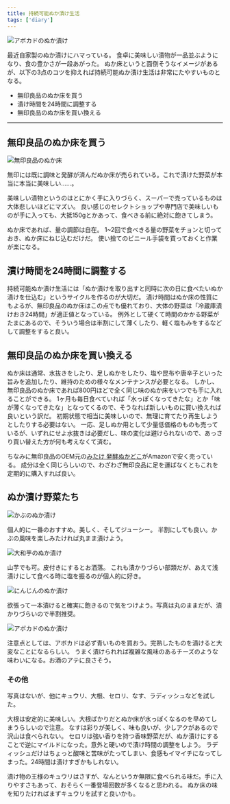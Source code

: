 ```yaml
---
title: 持続可能ぬか漬け生活
tags: ['diary']
---
```


![アボカドのぬか漬け](https://cdn-ak.f.st-hatena.com/images/fotolife/h/hachipochi/20211018/20211018000657.jpg "アボカドのぬか漬け")

最近自家製のぬか漬けにハマっている。
食卓に美味しい漬物が一品並ぶようになり、食の豊かさが一段あがった。
ぬか床というと面倒そうなイメージがあるが、以下の3点のコツを抑えれば持続可能ぬか漬け生活は非常にたやすいものとなる。

- 無印良品のぬか床を買う
- 漬け時間を24時間に調整する
- 無印良品のぬか床を買い換える

***

## 無印良品のぬか床を買う

![無印良品のぬか床](https://cdn-ak.f.st-hatena.com/images/fotolife/h/hachipochi/20211018/20211018000754.jpg "ジップ付きのパックに入っており、そのまま運用できる")

無印には既に調味と発酵が済んだぬか床が売られている。これで漬けた野菜が本当に本当に美味しい……。

美味しい漬物というのはとにかく手に入りづらく、スーパーで売っているものは大体悲しいほどにマズい。
良い感じのセレクトショップや専門店で美味しいものが手に入っても、大抵150gとかあって、食べきる前に絶対に飽きてしまう。

ぬか床であれば、量の調節は自在。
1~2回で食べきる量の野菜をチョンと切っておき、ぬか床にねじ込むだけだ。
使い捨てのビニール手袋を買っておくと作業が楽になる。

## 漬け時間を24時間に調整する

持続可能ぬか漬け生活には「ぬか漬けを取り出すと同時に次の日に食べたいぬか漬けを仕込む」というサイクルを作るのが大切だ。
漬け時間はぬか床の性質にもよるが、無印良品のぬか床はこの点でも優れており、大体の野菜は「冷蔵庫漬けおき24時間」が適正値となっている。
例外として硬くて時間のかかる野菜がたまにあるので、そういう場合は半割にして薄くしたり、軽く塩もみをするなどして調整をすると良い。

## 無印良品のぬか床を買い換える

ぬか床は通常、水抜きをしたり、足しぬかをしたり、塩や昆布や唐辛子といった旨みを追加したり、維持のための様々なメンテナンスが必要となる。
しかし、無印良品のぬか床であれば800円ほどで全く同じ味のぬか床をいつでも手に入れることができる。
1ヶ月も毎日食べていれば「水っぽくなってきたな」とか「味が薄くなってきたな」となってくるので、そうなれば新しいものに買い換えれば良いという訳だ。
初期状態で相当に美味しいので、無理に育てたり再生しようとしたりする必要はない。
一応、足しぬか用として少量低価格のものも売っているが、いずれにせよ水抜きは必要だし、味の変化は避けられないので、あっさり買い替えた方が何も考えなくて済む。

ちなみに無印良品のOEM元の[みたけ 発酵ぬかどこ](https://www.amazon.co.jp/d/B003STECK4)がAmazonで安く売っている。
成分は全く同じらしいので、わざわざ無印良品に足を運ばなくともこれを定期的に購入すれば良い。

## ぬか漬け野菜たち

![かぶのぬか漬け](https://cdn-ak.f.st-hatena.com/images/fotolife/h/hachipochi/20211018/20211018000747.jpg "かぶのぬか漬け")

個人的に一番のおすすめ。美しく、そしてジューシー。
半割にしても良い。かぶの風味を楽しみたければ丸まま漬けよう。

![大和芋のぬか漬け](https://cdn-ak.f.st-hatena.com/images/fotolife/h/hachipochi/20211018/20211018000650.jpg "大和芋のぬか漬け")

山芋でも可。皮付きにするとお洒落。
これも漬かりづらい部類だが、あえて浅漬けにして食べる時に塩を振るのが個人的に好き。

![にんじんのぬか漬け](https://cdn-ak.f.st-hatena.com/images/fotolife/h/hachipochi/20211018/20211018000732.jpg "にんじんのぬか漬け")

欲張って一本漬けると確実に飽きるので気をつけよう。写真は丸のままだが、漬かりづらいので半割推奨。

![アボカドのぬか漬け](https://cdn-ak.f.st-hatena.com/images/fotolife/h/hachipochi/20211018/20211018014858.jpg "アボカドのぬか漬け")

注意点としては、アボカドは必ず青いものを買おう。完熟したものを漬けると大変なことになるらしい。
うまく漬けられれば複雑な風味のあるチーズのような味わいになる。お酒のアテに良さそう。

### その他

写真はないが、他にキュウリ、大根、セロリ、なす、ラディッシュなどを試した。

大根は安定的に美味しい。大根ばかりだとぬか床が水っぽくなるのを早めてしまうらしいので注意。
なすは彩りが美しく、味も良いが、少しアクがあるので沢山は食べられない。
セロリは強い香りを持つ香味野菜だが、ぬか漬けにすることで逆にマイルドになった。意外と硬いので漬け時間の調整をしよう。
ラディッシュだけはちょっと酸味と苦味がたってしまい、食感もイマイチになってしまった。24時間は漬けすぎかもしれない。

漬け物の王様のキュウリはさすが、なんというか無限に食べられる味だ。手に入りやすさもあって、おそらく一番登場回数が多くなると思われる。
ぬか床の味を知りたければまずキュウリを試すと良いかも。
